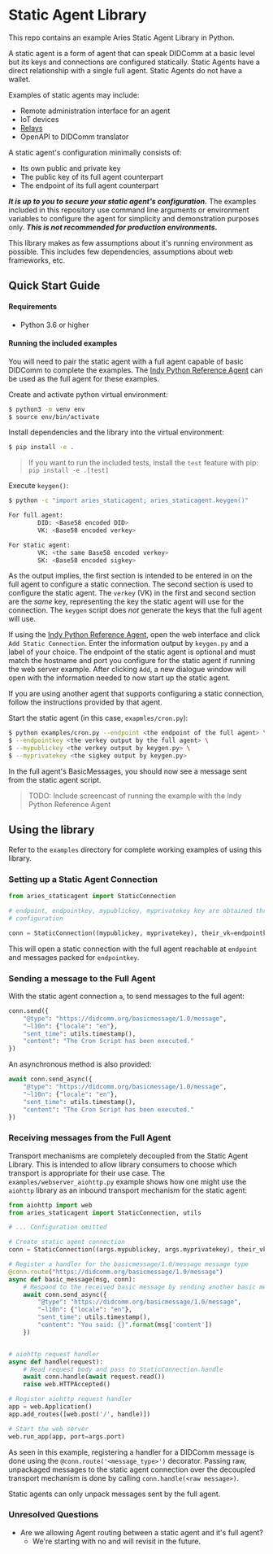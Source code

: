 Static Agent Library
====================

This repo contains an example Aries Static Agent Library in Python.

A static agent is a form of agent that can speak DIDComm at a basic level but its keys and
connections are configured statically. Static Agents have a direct relationship with a single full
agent. Static Agents do not have a wallet.

Examples of static agents may include:
- Remote administration interface for an agent
- IoT devices
- [Relays][1]
- OpenAPI to DIDComm translator

A static agent's configuration minimally consists of:
- Its own public and private key
- The public key of its full agent counterpart
- The endpoint of its full agent counterpart

_**It is up to you to secure your static agent's configuration.**_ The examples included in this
repository use command line arguments or environment variables to configure the agent for simplicity
and demonstration purposes only. _**This is not recommended for production environments.**_

This library makes as few assumptions about it's running environment as possible. This includes
few dependencies, assumptions about web frameworks, etc.

[1]: https://github.com/hyperledger/aries-rfcs/tree/master/concepts/0046-mediators-and-relays#summary

Quick Start Guide
-----------------

#### Requirements

- Python 3.6 or higher

#### Running the included examples

You will need to pair the static agent with a full agent capable of basic DIDComm to complete the
examples. The [Indy Python Reference Agent][3] can be used as the full agent for these examples.

Create and activate python virtual environment:
```sh
$ python3 -m venv env
$ source env/bin/activate
```

Install dependencies and the library into the virtual environment:
```sh
$ pip install -e .
```

> If you want to run the included tests, install the `test` feature with pip:
> `pip install -e .[test]`

Execute `keygen()`:
```sh
$ python -c "import aries_staticagent; aries_staticagent.keygen()"

For full agent:
        DID: <Base58 encoded DID>
        VK: <Base58 encoded verkey>

For static agent:
        VK: <the same Base58 encoded verkey>
        SK: <Base58 encoded sigkey>
```

As the output implies, the first section is intended to be entered in on the full agent to configure
a static connection. The second section is used to configure the static agent. The `verkey` (VK) in
the first and second section are the _same_ key, representing the key the static agent will use
for the connection. The `keygen` script does _not_ generate the keys that the full agent will use.

If using the [Indy Python Reference Agent][3], open the web interface and
click `Add Static Connection`. Enter the information output by `keygen.py` and a label of your
choice. The endpoint of the static agent is optional and must match the hostname and port you
configure for the static agent if running the web server example. After clicking `Add`, a new
dialogue window will open with the information needed to now start up the static agent.

If you are using another agent that supports configuring a static connection, follow the
instructions provided by that agent.

Start the static agent (in this case, `exapmles/cron.py`):
```sh
$ python examples/cron.py --endpoint <the endpoint of the full agent> \
$ --endpointkey <the verkey output by the full agent> \
$ --mypublickey <the verkey output by keygen.py> \
$ --myprivatekey <the sigkey output by keygen.py>
```

In the full agent's BasicMessages, you should now see a message sent from the static agent script.

> TODO: Include screencast of running the example with the Indy Python Reference Agent

[2]: https://download.libsodium.org/doc/installation
[3]: https://github.com/hyperledger/indy-agent/tree/master/python

Using the library
-----------------

Refer to the `examples` directory for complete working examples of using this library.

### Setting up a Static Agent Connection

```python
from aries_staticagent import StaticConnection

# endpoint, endpointkey, mypublickey, myprivatekey key are obtained through some form of static
# configuration

conn = StaticConnection((mypublickey, myprivatekey), their_vk=endpointkey, endpoint=endpoint)
```

This will open a static connection with the full agent reachable at `endpoint` and messages packed
for `endpointkey`.

### Sending a message to the Full Agent

With the static agent connection `a`, to send messages to the full agent:

```python
conn.send({
    "@type": "https://didcomm.org/basicmessage/1.0/message",
    "~l10n": {"locale": "en"},
    "sent_time": utils.timestamp(),
    "content": "The Cron Script has been executed."
})
```

An asynchronous method is also provided:
```python
await conn.send_async({
    "@type": "https://didcomm.org/basicmessage/1.0/message",
    "~l10n": {"locale": "en"},
    "sent_time": utils.timestamp(),
    "content": "The Cron Script has been executed."
})
```

### Receiving messages from the Full Agent

Transport mechanisms are completely decoupled from the Static Agent Library. This is intended to
allow library consumers to choose which transport is appropriate for their use case. The
`examples/webserver_aiohttp.py` example shows how one might use the `aiohttp` library as an inbound
transport mechanism for the static agent:

```python
from aiohttp import web
from aries_staticagent import StaticConnection, utils

# ... Configuration omitted

# Create static agent connection
conn = StaticConnection((args.mypublickey, args.myprivatekey), their_vk=args.endpointkey, endpoint=args.endpoint)

# Register a handler for the basicmessage/1.0/message message type
@conn.route("https://didcomm.org/basicmessage/1.0/message")
async def basic_message(msg, conn):
    # Respond to the received basic message by sending another basic message back
    await conn.send_async({
        "@type": "https://didcomm.org/basicmessage/1.0/message",
        "~l10n": {"locale": "en"},
        "sent_time": utils.timestamp(),
        "content": "You said: {}".format(msg['content'])
    })


# aiohttp request handler
async def handle(request):
    # Read request body and pass to StaticConnection.handle
    await conn.handle(await request.read())
    raise web.HTTPAccepted()

# Register aiohttp request handler
app = web.Application()
app.add_routes([web.post('/', handle)])

# Start the web server
web.run_app(app, port=args.port)
```

As seen in this example, registering a handler for a DIDComm message is done using the
`@conn.route('<message_type>')` decorator. Passing raw, unpackaged messages to the static agent
connection over the decoupled transport mechanism is done by calling `conn.handle(<raw message>)`.

Static agents can only unpack messages sent by the full agent.

### Unresolved Questions
* Are we allowing Agent routing between a static agent and it's full agent?
  * We're starting with no and will revisit in the future.
